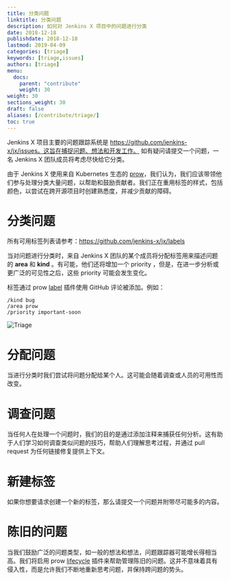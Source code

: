 ```yaml
---
title: 分类问题
linktitle: 分类问题
description: 如何对 Jenkins X 项目中的问题进行分类
date: 2018-12-18
publishdate: 2018-12-18
lastmod: 2019-04-09
categories: [triage]
keywords: [triage,issues]
authors: [triage]
menu:
  docs:
    parent: "contribute"
    weight: 30
weight: 30
sections_weight: 30
draft: false
aliases: [/contribute/triage/]
toc: true
---
```


Jenkins X 项目主要的问题跟踪系统是 https://github.com/jenkins-x/jx/issues。这旨在捕捉问题、想法和开发工作。 如有疑问请提交一个问题，一名 Jenkins X 团队成员将考虑尽快给它分类。

由于 Jenkins X 使用来自 Kubernetes 生态的 [prow](/https://www.cloudbees.com/blog/serverless-jenkins-jenkins-x)，我们认为，我们应该带领他们参与处理分类大量问题，以帮助和鼓励贡献者。我们正在重用标签的样式，包括颜色，以尝试在跨开源项目时创建熟悉度，并减少贡献的障碍。

# 分类问题

所有可用标签列表请参考：https://github.com/jenkins-x/jx/labels

当对问题进行分类时，来自 Jenkins X 团队的某个成员将分配标签用来描述问题的 __area__ 和 __kind__ 。有可能，他们还将增加一个 priority ，但是，在进一步分析或更广泛的可见性之后，这些 priority 可能会发生变化。

标签通过 prow [label](https://prow.k8s.io/plugins) 插件使用 GitHub 评论被添加。例如：
```
/kind bug
/area prow
/priority important-soon
```
![Triage](/images/contribute/triage.png)

# 分配问题

当进行分类时我们尝试将问题分配给某个人。这可能会随着调查或人员的可用性而改变。

# 调查问题

当任何人在处理一个问题时，我们的目的是通过添加注释来捕获任何分析。这有助于人们学习如何调查类似问题的技巧，帮助人们理解思考过程，并通过 pull request 为任何链接修复提供上下文。

# 新建标签

如果你想要请求创建一个新的标签，那么请提交一个问题并附带尽可能多的内容。

# 陈旧的问题

当我们鼓励广泛的问题类型，如一般的想法和想法，问题跟踪器可能增长得相当高。我们将启用 prow [lifecycle](https://prow.k8s.io/plugins) 插件来帮助管理陈旧的问题。这并不意味着具有侵入性，而是允许我们不断地重新思考问题，并保持跨问题的势头。